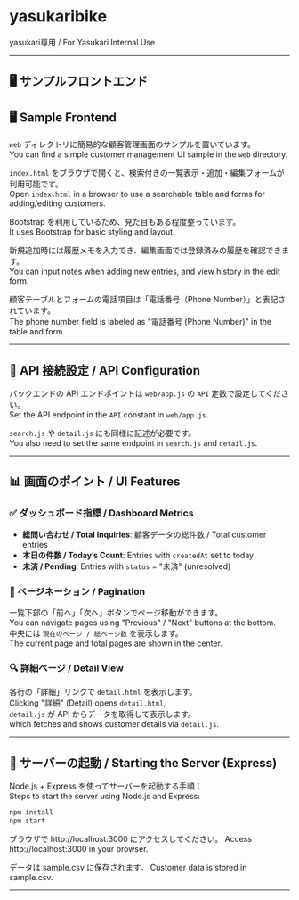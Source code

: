 # yasukaribike  
yasukari専用 / For Yasukari Internal Use

---

## 🖥️ サンプルフロントエンド  
## 🖥️ Sample Frontend

`web` ディレクトリに簡易的な顧客管理画面のサンプルを置いています。  
You can find a simple customer management UI sample in the `web` directory.

`index.html` をブラウザで開くと、検索付きの一覧表示・追加・編集フォームが利用可能です。  
Open `index.html` in a browser to use a searchable table and forms for adding/editing customers.

Bootstrap を利用しているため、見た目もある程度整っています。  
It uses Bootstrap for basic styling and layout.

新規追加時には履歴メモを入力でき、編集画面では登録済みの履歴を確認できます。  
You can input notes when adding new entries, and view history in the edit form.

顧客テーブルとフォームの電話項目は「電話番号（Phone Number）」と表記されています。  
The phone number field is labeled as "電話番号 (Phone Number)" in the table and form.

---

## 🔗 API 接続設定 / API Configuration

バックエンドの API エンドポイントは `web/app.js` の `API` 定数で設定してください。  
Set the API endpoint in the `API` constant in `web/app.js`.

`search.js` や `detail.js` にも同様に記述が必要です。  
You also need to set the same endpoint in `search.js` and `detail.js`.

---

## 📊 画面のポイント / UI Features

### ✅ ダッシュボード指標 / Dashboard Metrics
- **総問い合わせ / Total Inquiries**: 顧客データの総件数 / Total customer entries  
- **本日の件数 / Today’s Count**: Entries with `createdAt` set to today  
- **未済 / Pending**: Entries with `status` = "未済" (unresolved)

### 🔁 ページネーション / Pagination  
一覧下部の「前へ」「次へ」ボタンでページ移動ができます。  
You can navigate pages using "Previous" / "Next" buttons at the bottom.  
中央には `現在のページ / 総ページ数` を表示します。  
The current page and total pages are shown in the center.

### 🔍 詳細ページ / Detail View  
各行の「詳細」リンクで `detail.html` を表示します。  
Clicking "詳細" (Detail) opens `detail.html`,  
`detail.js` が API からデータを取得して表示します。  
which fetches and shows customer details via `detail.js`.

---

## 🚀 サーバーの起動 / Starting the Server (Express)

Node.js + Express を使ってサーバーを起動する手順：  
Steps to start the server using Node.js and Express:

```bash
npm install
npm start
```

ブラウザで http://localhost:3000 にアクセスしてください。
Access http://localhost:3000 in your browser.

データは sample.csv に保存されます。
Customer data is stored in sample.csv.


---




